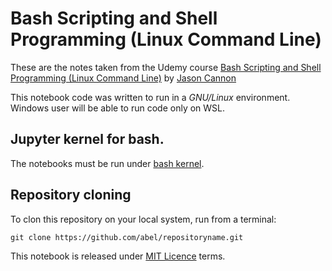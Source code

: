 
# Bash Scripting and Shell Programming (Linux Command Line)

These are the notes taken from the Udemy course [Bash Scripting and Shell Programming (Linux Command Line)](https://www.udemy.com/course/bash-scripting/) by [Jason Cannon](https://www.udemy.com/user/jasoncannon2/)

This notebook code was written to run in a *GNU/Linux* environment. Windows user will be able to run code only on WSL.

## Jupyter kernel for bash.

The notebooks must be run under [bash kernel](https://github.com/takluyver/bash_kernel).

## Repository cloning

To clon this repository on your local system, run from a terminal:

```
git clone https://github.com/abel/repositoryname.git
```

This notebook is released under [MIT Licence](LICENCE) terms.